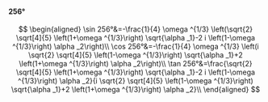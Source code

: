 #### 256°

$$
\begin{aligned}
\sin 256°&=-\frac{1}{4} \omega ^{1/3} \left(\sqrt{2} \sqrt[4]{5} \left(1+\omega ^{1/3}\right) \sqrt{\alpha _1}-2 i \left(1-\omega ^{1/3}\right) \alpha _2\right)\\
\cos 256°&=-\frac{1}{4} \omega ^{1/3} \left(i \sqrt{2} \sqrt[4]{5} \left(1-\omega ^{1/3}\right) \sqrt{\alpha _1}+2 \left(1+\omega ^{1/3}\right) \alpha _2\right)\\
\tan 256°&=\frac{\sqrt{2} \sqrt[4]{5} \left(1+\omega ^{1/3}\right) \sqrt{\alpha _1}-2 i \left(1-\omega ^{1/3}\right) \alpha _2}{i \sqrt{2} \sqrt[4]{5} \left(1-\omega
^{1/3}\right) \sqrt{\alpha _1}+2 \left(1+\omega ^{1/3}\right) \alpha _2}\\
\end{aligned}
$$

